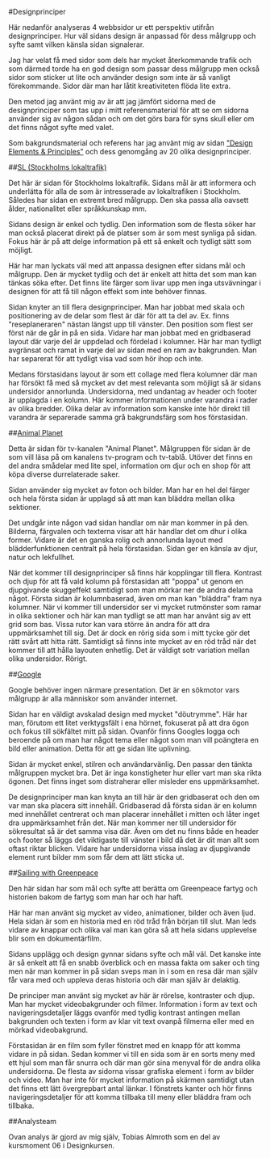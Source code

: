 #Designprinciper

Här nedanför analyseras 4 webbsidor ur ett perspektiv utifrån designprinciper. Hur väl sidans design är anpassad för dess målgrupp och syfte samt vilken känsla sidan signalerar.

Jag har velat få med sidor som dels har mycket återkommande trafik och som därmed torde ha en god design som passar dess målgrupp men också sidor som sticker ut lite och använder design som inte är så vanligt förekommande. Sidor där man har låtit kreativiteten flöda lite extra.

Den metod jag använt mig av är att jag jämfört sidorna med de designprinciper som tas upp i mitt referensmaterial för att se om sidorna använder sig av någon sådan och om det görs bara för syns skull eller om det finns något syfte med valet.

Som bakgrundsmaterial och referens har jag använt mig av sidan ["Design Elements & Principles"](https://designschool.canva.com/design-elements-principles/) och dess genomgång av 20 olika designprinciper.

##[SL (Stockholms lokaltrafik)](http://www.sl.se)

Det här är sidan för Stockholms lokaltrafik. Sidans mål är att informera och underlätta för alla de som är intresserade av lokaltrafiken i Stockholm. Således har sidan en extremt bred målgrupp. Den ska passa alla oavsett ålder, nationalitet eller språkkunskap mm.

Sidans design är enkel och tydlig. Den information som de flesta söker har man också placerat direkt på de platser som är som mest synliga på sidan. Fokus här är på att delge information på ett så enkelt och tydligt sätt som möjligt.

Här har man lyckats väl med att anpassa designen efter sidans mål och målgrupp. Den är mycket tydlig och det är enkelt att hitta det som man kan tänkas söka efter. Det finns lite färger som livar upp men inga utsvävningar i designen för att få till någon effekt som inte behöver finnas.

Sidan knyter an till flera designprinciper. Man har jobbat med skala och positionering av de delar som flest är där för att ta del av. Ex. finns "reseplaneraren" nästan längst upp till vänster. Den position som flest ser först när de går in på en sida. Vidare har man jobbat med en gridbaserad layout där varje del är uppdelad och fördelad i kolumner. Här har man tydligt avgränsat och ramat in varje del av sidan med en ram av bakgrunden. Man har separerat för att tydligt visa vad som hör ihop och inte.

Medans förstasidans layout är som ett collage med flera kolumner där man har försökt få med så mycket av det mest relevanta som möjligt så är sidans undersidor annorlunda. Undersidorna, med undantag av header och footer är upplagda i en kolumn. Här kommer informationen under varandra i rader av olika bredder. Olika delar av information som kanske inte hör direkt till varandra är separerade  samma grå bakgrundsfärg som hos förstasidan.


##[Animal Planet](http://www.animalplanet.com/)

Detta är sidan för tv-kanalen "Animal Planet". Målgruppen för sidan är de som vill läsa på om kanalens tv-program och tv-tablå. Utöver det finns en del andra smådelar med lite spel, information om djur och en shop för att köpa diverse durrelaterade saker.

Sidan använder sig mycket av foton och bilder. Man har en hel del färger och hela första sidan är upplagd så att man kan bläddra mellan olika sektioner.

Det undgår inte någon vad sidan handlar om när man kommer in på den. Bilderna, färgvalen och texterna visar att här handlar det om dhur i olika former. Vidare är det en ganska rolig och annorlunda layout med blädderfunktionen centralt på hela förstasidan. Sidan ger en känsla av djur, natur och lekfullhet.

När det kommer till designprinciper så finns här kopplingar till flera. Kontrast och djup för att få vald kolumn på förstasidan att "poppa" ut genom en djupgivande skuggeffekt samtidigt som man mörkar ner de andra delarna något. Första sidan är kolumnbaserad, även om man kan "bläddra" fram nya kolumner. När vi kommer till undersidor ser vi mycket rutmönster som ramar in olika sektioner och här kan man tydligt se att man har använt sig av ett grid som bas. Vissa rutor kan vara större än andra för att dra uppmärksamhet till sig. Det är dock en rörig sida som i mitt tycke gör det rätt svårt att hitta rätt. Samtidigt så finns inte mycket av en röd tråd när det kommer till att hålla layouten enhetlig. Det är väldigt sotr variation mellan olika undersidor. Rörigt.


##[Google](http://www.google.com/)

Google behöver ingen närmare presentation. Det är en sökmotor vars målgrupp är alla människor som använder internet.

Sidan har en väldigt avskalad design med mycket "döutrymme". Här har man, förutom ett litet verktygsfält i ena hörnet, fokuserat på att dra ögon och fokus till sökfältet mitt på sidan. Ovanför finns Googles logga och beroende på om man har något tema eller något som man vill poängtera en bild eller animation. Detta för att ge sidan lite uplivning.

Sidan är mycket enkel, stilren och användarvänlig. Den passar den tänkta målgruppen mycket bra. Det är inga konstigheter hur eller vart man ska rikta ögonen. Det finns inget som distraherar eller misleder ens uppmärksamhet.

De designprinciper man kan knyta an till här är den gridbaserat och den om var man ska placera sitt innehåll. Gridbaserad då första sidan är en kolumn med innehållet centrerat och man placerar innehållet i mitten och låter inget dra uppmärksamhet från det. När man kommer ner till undersidor för sökresultat så är det samma visa där. Även om det nu finns både en header och footer så läggs det viktigaste till vänster i bild då det är dit man allt som oftast riktar blicken. Vidare har undersidorna vissa inslag av djupgivande element runt bilder mm som får dem att lätt sticka ut.


##[Sailing with Greenpeace](http://www.http://sailing-with-greenpeace.com/)

Den här sidan har som mål och syfte att berätta om Greenpeace fartyg och historien bakom de fartyg som man har och har haft.

Här har man använt sig mycket av video, animationer, bilder och även ljud. Hela sidan är som en historia med en röd tråd från början till slut. Man leds vidare av knappar och olika val man kan göra så att hela sidans upplevelse blir som en dokumentärfilm.

Sidans upplägg och design gynnar sidans syfte och mål väl. Det kanske inte är så enkelt att få en snabb överblick och en massa fakta om saker och ting men när man kommer in på sidan sveps man in i som en resa där man själv får vara med och uppleva deras historia och där man själv är delaktig.

De principer man använt sig mycket av här är rörelse, kontraster och djup. Man har mycket videobakgrunder och filmer. Information i form av text och navigeringsdetaljer läggs ovanför med tydlig kontrast antingen mellan bakgrunden och texten i form av klar vit text ovanpå filmerna eller med en mörkad videobakgrund.

Förstasidan är en film som fyller fönstret med en knapp för att komma vidare in på sidan.
Sedan kommer vi till en sida som är en sorts meny med ett hjul som man får snurra och där man gör sina menyval för de andra olika undersidorna. De flesta av sidorna vissar grafiska element i form av bilder och video. Man har inte för mycket information på skärmen samtidigt utan det finns ett lätt övergrepbart antal länkar. I fönstrets kanter och hör finns navigeringsdetaljer för att komma tillbaka till meny eller bläddra fram och tillbaka.


##Analysteam

Ovan analys är gjord av mig själv, Tobias Almroth som en del av kursmoment 06 i Designkursen.
